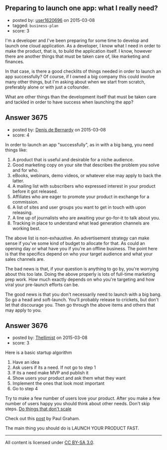 ## Preparing to launch one app: what I really need?

- posted by: [user1620696](https://stackexchange.com/users/1777122/user1620696) on 2015-03-08
- tagged: `business-plan`
- score: 3

I'm a developer and I've been preparing for some time to develop and launch one cloud application. As a developer, I know what I need in order to make the product, that is, to build the application itself. I know, however there are another things that must be taken care of, like marketing and finances.

In that case, is there a good checklits of things needed in order to launch an app successfully? Of course, if I owned a big company this could involve many other things, but I'm asking about when we start from scratch, preferably alone or with just a cofounder.

What are other things than the development itself that must be taken care and tackled in order to have success when launching the app?


## Answer 3675

- posted by: [Denis de Bernardy](https://stackexchange.com/users/182468/denis-de-bernardy) on 2015-03-08
- score: 4

In order to launch an app "successfully", as in with a big bang, you need things like:

 1. A product that is useful and desirable for a niche audience. 
 2. Good marketing copy on your site that describes the problem you solve and for who.
 3. eBooks, webinars, demo videos, or whatever else may apply to back the latter.
 4. A mailing list with subscribers who expressed interest in your product before it got released.
 5. Affiliates who are eager to promote your product in exchange for a commission.
 6. A list of sites and user groups you want to get in touch with upon releasing.
 7. A line up of journalists who are awaiting your go-for-it to talk about you.
 8. Tracking in place to understand what lead generation channels are working best.

The above list is non-exhaustive. An advertisement strategy can make sense if you've some kind of budget to allocate for that. As could an opening day or what have you if you're an offline business. The point here is that the specifics depend on who your target audience and what your sales channels are.

The bad news is that, if your question is anything to go by, you're worrying about this too late. Doing the above properly is lots of full-time marketing prep work. How much exactly depends on who you're targeting and how viral your pre-launch efforts can be.

The good news is that you don't necessarily need to launch with a big bang. So go a head and soft-launch. You'll probably release to crickets, but don't let that discourage you. Then go through the above items and others that may apply to you.


## Answer 3676

- posted by: [Thellimist](https://stackexchange.com/users/5431417/thellimist) on 2015-03-08
- score: 3

<p>Here is a basic startup algorithm</p>

<ol>
<li>Have an idea</li>
<li>Ask users if its a need. If not go to step 1</li>
<li>If its a need make MVP and publish it</li>
<li>Show users your product and ask them what they want</li>
<li>Implement the ones that look most important</li>
<li>Go to step 4</li>
</ol>

<p>Try to make a few number of users love your product. After you make a few number of users happy you should think about other needs. Don't skip steps. <a href="http://paulgraham.com/ds.html" rel="nofollow">Do things that don't scale</a> </p>

<p>Check out this <a href="http://www.paulgraham.com/13sentences.html" rel="nofollow">post</a> by Paul Graham.</p>

<p>The main thing you should do is LAUNCH YOUR PRODUCT FAST.</p>




---

All content is licensed under [CC BY-SA 3.0](https://creativecommons.org/licenses/by-sa/3.0/).
